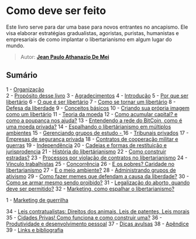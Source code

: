 # Como deve ser feito

Este livro serve para dar uma base para novos entrantes no ancapismo.
Ele visa elaborar estratégias gradualistas, agoristas, puristas, humanistas e empresariais de como implantar o libertarianismo em algum lugar do mundo.
> Autor: **[Jean Paulo Athanazio De Mei](https://github.com/JeanPaulo-Eletron)**

## Sumário

1 -  [Organização](Capitulos/organizacao.md)  
2 -  [Propósito desse livro](Capitulos/proposito.md)
3 -  [Agradecimentos](Capitulos/agradecimentos.md)
4 -  [Introdução](Capitulos/introducao.md)
5 -  [Por que ser libertário](Capitulos/porque.md)
6 -  [O que é ser libertário](Capitulos/oquee.md)
7 -  [Como se tornar um libertário](Capitulos/Como.md)
8 -  [Defesa da liberdade](Capitulos/instalacao.md)
9 -  [Conceitos básicos](Capitulos/comandos.md)
10 -  [Criando sua própria imagem como um libertário](Capitulos/criandoimagem.md)
11 -  [Teoria da moeda](Capitulos/TeoriaMonetaria.md)
12 -  [Como acumular capital? e como a poupança nos ajuda?](Capitulos/AcumuloDeCapital.md)
13 -  [Entendendo a rede do BitCoin, como é uma moeda privada?](Capitulos/rede.md)
14 -  [Espalhando o libertárianismo em múltiplos ambientes](Capitulos/Expalhando.md)
15 -  [Gerenciando grupos de estudo - ](Capitulos/GruposDeEstudo.md)
16 -  [Tribunais privados](Capitulos/TribunaisPrivados.md)
17 -  [Empresas de segurança privada](Capitulos/EmpresasDeSegurança.md)
18 -  [Contratos de cooperação militar e guerras](Capitulos/Guerras.md)
19 -  [Independência](Capitulos/Independência.md)
20 -  [Cadeias e formas de restítuição e jurisprodencia](Capitulos/jurisprodencia.md)
21 -  [História do libertárianismo](Capitulos/servicosdeapoio.md)
22 -  [Como construir estradas?](Capitulos/construir.md)
23 -  [Processos por violação de contratos no libertarianismo](Capitulos/processos.md)
24 -  [Vínculo trabalhistas](Capitulos/vinculos.md)
25 -  [Concorrência](Capitulos/concorrencia.md)
26 -  [E os pobres? Caridade no libertarianismo](Capitulos/Caridade.md)
27 -  [E o meio ambiente?](Capitulos/paridade.md)
28 -  [Administrando grupos de ativismo](Capitulos/admin.md)
29 -  [Como fazer memes que defendam a causa da liberdade?](Capitulos/Memes.md)
30 -  [Como se armar mesmo sendo proibido?](Capitulos/rodando_aplicacoes_gui.md)
31 -  [Legalização do aborto, quando deve ser permitido?](Capitulos/aborto.md)
32 -  [Marketing, como espalhar o libertarianismo?](Capitulos/Marketing.md)

  1 -  [Marketing de guerrilha](Capitulos/MarketingDeGuerrilha.md)

34 -  [Leis contratualistas: Direitos dos animais, Leis de patentes, Leis morais](Capitulos/LeisContratualistas.md)
35 -  [Cidades Privas! Como funciona e como construir uma?](Capitulos/CidadesPrivadas.md)
36 -  [Produtividade e desenvolvimento pessoal](Capitulos/melhorar.md)
37 -  [Dicas avulsas](Capitulos/dicas.md)
38 -  [Apêndice](Capitulos/apendice.md)
39 -  [Links e bibliografia](Capitulos/melhorar.md)
